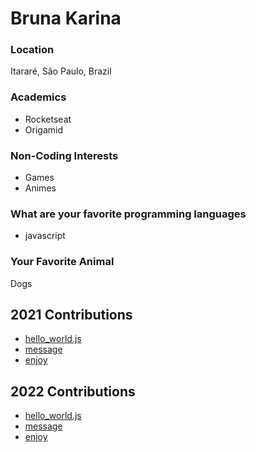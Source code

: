 # Bruna Karina

### Location

Itararé, São Paulo, Brazil


### Academics

- Rocketseat
- Origamid

### Non-Coding Interests

- Games
- Animes

### What are your favorite programming languages

- javascript

### Your Favorite Animal

Dogs

## 2021 Contributions
- [hello_world.js](../2021/brunakarina/hello_world.js)
- [message](../2021/brunakarina/message.md)
- [enjoy](../2021/brunakarina/enjoy.md)

## 2022 Contributions
- [hello_world.js](../2022/brunakarina/hello_world.js)
- [message](../2022/brunakarina/message.md)
- [enjoy](../2022/brunakarina/enjoy.md)
